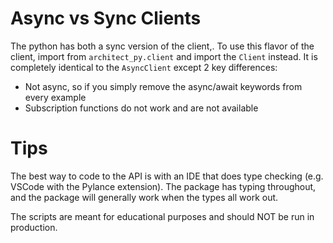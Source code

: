 # Async vs Sync Clients

The python has both a sync version of the client,. To use this flavor of the client, import from `architect_py.client` and import the `Client` instead. It is completely identical to the `AsyncClient` except 2 key differences:

- Not async, so if you simply remove the async/await keywords from every example
- Subscription functions do not work and are not available

# Tips

The best way to code to the API is with an IDE that does type checking (e.g. VSCode with the Pylance extension).
The package has typing throughout, and the package will generally work when the types all work out.

The scripts are meant for educational purposes and should NOT be run in production.
